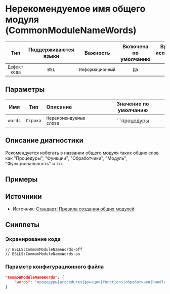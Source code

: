 # Нерекомендуемое имя общего модуля (CommonModuleNameWords)

| Тип | Поддерживаются<br/>языки | Важность | Включена<br/>по умолчанию | Время на<br/>исправление (мин) | Тэги |
| :-: | :-: | :-: | :-: | :-: | :-: |
| `Дефект кода` | `BSL` | `Информационный` | `Да` | `5` | `standard` |

## Параметры 

| Имя | Тип | Описание | Значение по умолчанию |
| :-: | :-: | :-- | :-: |
| `words` | `Строка` | ```Нерекомендуемые слова``` | ```процедуры|procedures|функции|functions|обработчики|handlers|модуль|module|функциональность|functionality``` |

<!-- Блоки выше заполняются автоматически, не трогать -->
## Описание диагностики
Рекомендуется избегать в названии общего модуля таких общих слов как "Процедуры", "Функции", "Обработчики",
 "Модуль", "Функциональность" и т.п.

## Примеры
<!-- В данном разделе приводятся примеры, на которые диагностика срабатывает, а также можно привести пример, как можно исправить ситуацию -->

## Источники

* Источник: [Стандарт: Правила создания общих модулей](https://its.1c.ru/db/v8std#content:469:hdoc:3.1)

## Сниппеты

<!-- Блоки ниже заполняются автоматически, не трогать -->
### Экранирование кода

```bsl
// BSLLS:CommonModuleNameWords-off
// BSLLS:CommonModuleNameWords-on
```

### Параметр конфигурационного файла

```json
"CommonModuleNameWords": {
    "words": "процедуры|procedures|функции|functions|обработчики|handlers|модуль|module|функциональность|functionality"
}
```
